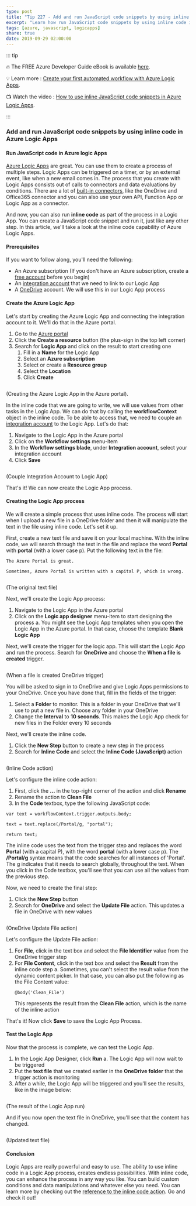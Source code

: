 ```yaml
---
type: post
title: "Tip 227 - Add and run JavaScript code snippets by using inline code in Azure Logic Apps"
excerpt: "Learn how run JavaScript code snippets by using inline code in Azure Logic Apps"
tags: [azure, javascript, logicapps]
share: true
date: 2019-09-29 02:00:00
---
```


::: tip 

:fire:  The FREE Azure Developer Guide eBook is available [here](http://aka.ms/azuredevebook).

:bulb: Learn more : [Create your first automated workflow with Azure Logic Apps](https://docs.microsoft.com/azure/logic-apps/quickstart-create-first-logic-app-workflow?WT.mc_id=docs-azuredevtips-azureappsdev). 

:tv: Watch the video : [How to use inline JavaScript code snippets in Azure Logic Apps](https://www.youtube.com/watch?v=hB2F92IttL8&list=PLLasX02E8BPCNCK8Thcxu-Y-XcBUbhFWC&index=79).


:::

### Add and run JavaScript code snippets by using inline code in Azure Logic Apps

#### Run JavaScript code in Azure logic Apps
[Azure Logic Apps](https://azure.microsoft.com/services/logic-apps/?WT.mc_id=azure-azuredevtips-azureappsdev) are great. You can use them to create a process of multiple steps. Logic Apps can be triggered on a timer, or by an external event, like when a new email comes in. The process that you create with Logic Apps consists out of calls to connectors and data evaluations by conditions. There are a lot of [built-in connectors](https://docs.microsoft.com/azure/connectors/apis-list?WT.mc_id=docs-azuredevtips-azureappsdev), like the OneDrive and Office365 connector and you can also use your own API, Function App or Logic App as a connector. 

And now, you can also run **inline code** as part of the process in a Logic App. You can create a JavaScript code snippet and run it, just like any other step. In this article, we'll take a look at the inline code capability of Azure Logic Apps. 

#### Prerequisites
If you want to follow along, you'll need the following:
* An Azure subscription (If you don't have an Azure subscription, create a [free account](https://azure.microsoft.com/free/?WT.mc_id=azure-azuredevtips-azureappsdev) before you begin)
* An [integration account](https://docs.microsoft.com/azure/logic-apps/logic-apps-enterprise-integration-create-integration-account?WT.mc_id=docs-azuredevtips-azureappsdev) that we need to link to our Logic App
* A [OneDrive](https://onedrive.live.com/about/) account. We will use this in our Logic App process

#### Create the Azure Logic App
Let's start by creating the Azure Logic App and connecting the integration account to it. We'll do that in the Azure portal. 

1. Go to the [Azure portal](https://portal.azure.com/?WT.mc_id=azure-azuredevtips-azureappsdev)
2. Click the **Create a resource** button (the plus-sign in the top left corner)
3. Search for **Logic App** and click on the result to start creating one
   1. Fill in a **Name** for the Logic App
   2. Select an **Azure subscription**
   3. Select or create a **Resource group**
   4. Select the **Location**
   5. Click **Create**

<img :src="$withBase('/files/28createlogicapp.png')">

(Creating the Azure Logic App in the Azure portal).

In the inline code that we are going to write, we will use values from other tasks in the Logic App. We can do that by calling the **workflowContext** object in the inline code. To be able to access that, we need to couple an [integration account](https://docs.microsoft.com/azure/logic-apps/logic-apps-enterprise-integration-create-integration-account?WT.mc_id=docs-azuredevtips-azureappsdev) to the Logic App. Let's do that:
1. Navigate to the Logic App in the Azure portal
2. Click on the **Workflow settings** menu-item
3. In the **Workflow settings blade**, under **Integration account**, select your integration account
4. Click **Save**

<img :src="$withBase('/files/28integrationaccount.png')">

(Couple Integration Account to Logic App)

That's it! We can now create the Logic App process. 

#### Creating the Logic App process
We will create a simple process that uses inline code. The process will start when I upload a new file in a OneDrive folder and then it will manipulate the text in the file using inline code. Let's set it up.

First, create a new text file and save it on your local machine. With the inline code, we will search through the text in the file and replace the word **Portal** with **portal** (with a lower case  p). Put the following text in the file:
```
The Azure Portal is great.

Sometimes, Azure Portal is written with a capital P, which is wrong.
```
<img :src="$withBase('/files/28originaldocument.png')">

(The original text file)

Next, we'll create the Logic App process:
1. Navigate to the Logic App in the Azure portal
2. Click on the **Logic app designer** menu-item to start designing the process
   a. You might see the Logic App templates when you open the Logic App in the Azure portal. In that case, choose the template **Blank Logic App** 

Next, we'll create the trigger for the logic app. This will start the Logic App and run the process. Search for **OneDrive** and choose the **When a file is created** trigger.

<img :src="$withBase('/files/28whenafileiscreated.png')">

(When a file is created OneDrive trigger)

You will be asked to sign in to OneDrive and give Logic Apps permissions to your OneDrive. Once you have done that, fill in the fields of the trigger:
1. Select a **Folder** to monitor. This is a folder in your OneDrive that we'll use to put a new file in. Choose any folder in your OneDrive
2. Change the **Interval** to **10 seconds**. This makes the Logic App check for new files in the Folder every 10 seconds

Next, we'll create the inline code.
1. Click the **New Step** button to create a new step in the process
2. Search for **Inline Code** and select the **Inline Code (JavaScript)** action

<img :src="$withBase('/files/28inlinecode.png')">

(Inline Code action)

Let's configure the inline code action:
1. First, click the **...** in the top-right corner of the action and click **Rename**
2. Rename the action to **Clean File**
3. In the **Code** textbox, type the following JavaScript code:
```
var text = workflowContext.trigger.outputs.body;

text = text.replace(/Portal/g, "portal");

return text;
```
The inline code uses the text from the trigger step and replaces the word **Portal** (with a capital P), with the word **portal** (with a lower case p). The **/Portal/g** syntax means that the code searches for all instances of 'Portal'. The g indicates that it needs to search globally, throughout the text.
When you click in the Code textbox, you'll see that you can use all the values from the previous step.

Now, we need to create the final step:
1. Click the **New Step** button
2. Search for **OneDrive** and select the **Update File** action. This updates a file in OneDrive with new values

<img :src="$withBase('/files/28updatefile.png')">

(OneDrive Update File action)

Let's configure the Update File action:
1. For **File**, click in the text box and select the **File Identifier** value from the OneDrive trigger step
2. For **File Content**, click in the text box and select the **Result** from the inline code step 
   a. Sometimes, you can't select the result value from the dynamic content picker. In that case, you can also put the following as the File Content value:
   ```
   @body('Clean_File')
   ```
   This represents the result from the **Clean File** action, which is the name of the inline action

That's it! Now click **Save** to save the Logic App Process.

#### Test the Logic App
Now that the process is complete, we can test the Logic App.
1. In the Logic App Designer, click **Run**
   a. The Logic App will now wait to be triggered
2. Put the **text file** that we created earlier in the **OneDrive folder** that the trigger action is monitoring
3. After a while, the Logic App will be triggered and you'll see the results, like in the image below:

<img :src="$withBase('/files/28result.png')">

(The result of the Logic App run)

And if you now open the text file in OneDrive, you'll see that the content has changed.

<img :src="$withBase('/files/28cleandocument.png')">

(Updated text file)

#### Conclusion
Logic Apps are really powerful and easy to use. The ability to use inline code in a Logic App process, creates endless possibilities. With inline code, you can enhance the process in any way you like. You can build custom conditions and data manipulations and whatever else you need. You can learn more by checking out the [reference to the inline code action](https://docs.microsoft.com/azure/logic-apps/logic-apps-workflow-actions-triggers#run-javascript-code?WT.mc_id=docs-azuredevtips-azureappsdev). Go and check it out!